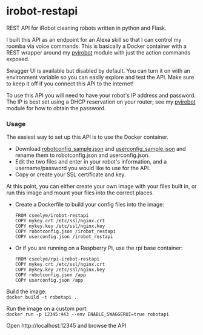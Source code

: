 # irobot-restapi
REST API for iRobot cleaning robots written in python and Flask.

I built this API as an endpoint for an Alexa skill so that I can control my roomba via voice commands. This is basically a Docker container with a REST wrapper around my [pyirobot](https://pypi.python.org/pypi/pyirobot) module with just the action commands exposed.

Swagger UI is available but disabled by default.  You can turn it on with an environment variable so you can easily explore and test the API. Make sure to keep it off if you connect this API to the internet!

To use this API you will need to have your robot's IP address and password. The IP is best set using a DHCP reservation on your router; see my [pyirobot](https://pypi.python.org/pypi/pyirobot) module for how to obtain the password.


### Usage

The easiest way to set up this API is to use the Docker container.
* Download [robotconfig_sample.json](irobot_restapi/irobot_restapi/robotconfig_sample.json) and [userconfig_sample.json](irobot_restapi/irobot_restapi/userconfig_sample.json) and rename them to robotconfig.json and userconfig.json.
* Edit the two files and enter in your robot's information, and a username/password you would like to use for the API.
* Copy or create your SSL certificate and key.

At this point, you can either create your own image with your files built in, or run this image and mount your files into the correct places.

* Create a Dockerfile to build your config files into the image:
    ```
    FROM cseelye/irobot-restapi
    COPY mykey.crt /etc/ssl/nginx.crt
    COPY mykey.key /etc/ssl/nginx.key
    COPY robotconfig.json /irobot_restapi
    COPY userconfig.json /irobot_restapi
    ```
* Or if you are running on a Raspberry Pi, use the rpi base container:
    ```
    FROM cseelye/rpi-irobot-restapi
    COPY mykey.crt /etc/ssl/nginx.crt
    COPY mykey.key /etc/ssl/nginx.key
    COPY robotconfig.json /app
    COPY userconfig.json /app
    ```

Build the image:  
```docker build -t robotapi .```

Run the image on a custom port:  
```docker run -p 12345:443 --env ENABLE_SWAGGERUI=true robotapi```

Open http://localhost:12345 and browse the API
